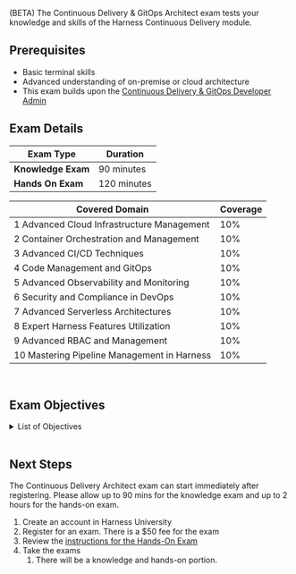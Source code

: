 (BETA) The Continuous Delivery & GitOps Architect exam tests your knowledge and skills of the Harness Continuous Delivery module.  

## Prerequisites

- Basic terminal skills
- Advanced understanding of on-premise or cloud architecture
- This exam builds upon the [Continuous Delivery & GitOps Developer Admin](/certifications/continuous-delivery?lvl=administrator)

## Exam Details
| Exam Type                               | Duration         |
| ----------------------------------- | --------------- |
| **Knowledge Exam** | 90 minutes |
| **Hands On Exam** | 120 minutes |

| **Covered Domain**                         | **Coverage** |
|-------------------------------------------------|----------------|
| 1 Advanced Cloud Infrastructure Management      | 10%            |
| 2 Container Orchestration and Management        | 10%            |
| 3 Advanced CI/CD Techniques                      | 10%            |
| 4 Code Management and GitOps                     | 10%            |
| 5 Advanced Observability and Monitoring          | 10%            |
| 6 Security and Compliance in DevOps              | 10%            |
| 7 Advanced Serverless Architectures              | 10%            |
| 8 Expert Harness Features Utilization            | 10%            |
| 9 Advanced RBAC and Management                   | 10%            |
| 10 Mastering Pipeline Management in Harness      | 10%            |



<br />

## Exam Objectives

<details>
<summary>List of Objectives</summary>

The following is a detailed list of exam objectives:

| #   | Objective |
|-----|-----------|
| 1 | **Advanced Cloud Infrastructure Management** |
| 1.1 | Demonstrate advanced skills in navigating cloud service providers, their offerings, and developing robust and scalable cloud architectures |
| 1.2 | Apply deep knowledge of Linux, its utilities and scripting for automation and management of complex cloud environments |
| 1.3 | Design, implement, and manage sophisticated Infrastructure as Code (IaC) systems for comprehensive control of cloud resources |
| 2 | **Container Orchestration and Management** |
| 2.1 | Develop advanced containerized solutions, focusing on optimizing images, security, and isolation techniques |
| 2.2 | Architect, deploy, and manage complex, large-scale containerized applications using Kubernetes and other orchestration tools |
| 2.3 | Demonstrate the ability to troubleshoot complex scenarios in container orchestration environments |
| 3 | **Advanced CI/CD Techniques** |
| 3.1 | Engineer sophisticated Continuous Integration flows, including advanced testing strategies and complex build scenarios |
| 3.2 | Design and implement comprehensive Continuous Delivery solutions, focusing on deployment strategies, pipeline optimization, and rollback procedures |
| 3.3 | Architect and deploy complex, scalable, and robust pipelines using Harness, including advanced features and integrations |
| 4 | **Code Management and GitOps** |
| 4.1 | Manage complex Version Control Systems (VCS), focusing on branching strategies, code review processes, and automation techniques |
| 4.2 | Implement advanced GitOps strategies within a Harness context, including automated synchronization, error handling, and rollback procedures |
| 4.3 | Demonstrate proficiency in scripting languages to automate complex tasks, manage configurations, and improve CI/CD pipeline efficiency | 
| 5 | **Advanced Observability and Monitoring** |
| 5.1 | Implement sophisticated observability solutions into CI/CD pipelines, including advanced logging, tracing, and performance monitoring techniques |
| 5.2 | Utilize Harness's advanced notification and alerting mechanisms to facilitate complex monitoring needs |
| 5.3 | Demonstrate ability to analyze monitoring data and develop strategies for system optimization |
| 6 | **Security and Compliance in DevOps** |
| 6.1 | Implement advanced secure secrets management techniques in CI/CD pipelines, focusing on encryption, rotation, and vaulting strategies |
| 6.2 | Architect and enforce advanced network security protocols and strategies in a cloud environment |
| 6.3 | Apply Harness governance features to enforce advanced compliance requirements in a DevOps context |
| 7 | **Advanced Serverless Architectures** |
| 7.1 | Design, deploy, and manage complex serverless architectures, focusing on performance, scalability, and cost optimizations |
| 7.2 | Implement advanced serverless patterns within a CI/CD context and in a Harness environment |
| 7.3 | Troubleshoot complex issues within serverless architectures|
| 8 | **Expert Harness Features Utilization** |
| 8.1 | Implement Harness Delegate in complex network environments, focusing on resilience, security, and performance |
| 8.2 | Use advanced Harness features such as triggers, utility pipelines, variables, and expressions for complex workflow management |
| 8.3 | Leverage Harness's connector architecture, Resource Development with Harness API, and Harness AIDA for advanced CI/CD solutions |
| 9 | **Advanced Role-Based Access Control (RBAC) and Management** |
| 9.1 | Design and enforce advanced RBAC policies in securing a CI/CD pipeline within Harness |
| 9.2 | Develop and implement complex user and permission management strategies within the Harness platform |
| 9.3 | Troubleshoot complex permission issues and demonstrate advanced understanding of access control principles |
| 10 | **Mastering Complex Pipeline Management in Harness** |
| 10.1 | Architect and manage sophisticated, large-scale deployment pipelines in Harness, focusing on best practices, performance, and reliability |
| 10.2 | Implement advanced deployment strategies, including canary deployments, blue-green deployments, and A/B testing within Harness |
| 10.3 | Utilize Harness's pipeline governance capabilities to enforce complex compliance rules and best practices within a large organization |


  
</details>

<br />

## Next Steps

The Continuous Delivery Architect exam can start immediately after registering. Please allow up to 90 mins for the knowledge exam and up to 2 hours for the hands-on exam.

1. Create an account in Harness University
2. Register for an exam. There is a $50 fee for the exam
3. Review the [instructions for the Hands-On Exam](/certifications/instructions)
4. Take the exams
    1. There will be a knowledge and hands-on portion.	
